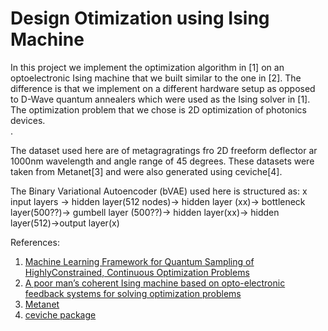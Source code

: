 # Design Otimization using Ising Machine
In this project we implement the optimization algorithm in [1] on an optoelectronic Ising machine that we built similar to the one in [2]. The difference is that we implement on a different hardware setup as opposed to D-Wave quantum annealers which were used as the Ising solver in [1]. The optimization problem that we chose is 2D optimization of photonics devices.<br />.

The dataset used here are of metagragratings fro 2D freeform deflector ar 1000nm wavelength and angle range of 45 degrees. These datasets were taken from Metanet[3] and were also generated using ceviche[4].<br />


The Binary Variational Autoencoder (bVAE) used here is structured as: x input layers -> hidden layer(512 nodes)-> hidden layer (xx)-> bottleneck layer(500??)-> gumbell layer (500??)-> hidden layer(xx)-> hidden layer(512)->output layer(x)<br />



References: <br />
1. [Machine Learning Framework for Quantum Sampling of HighlyConstrained, Continuous Optimization Problems ](https://aip.scitation.org/doi/10.1063/5.0060481)<br />
2. [A poor man’s coherent Ising machine based on opto-electronic feedback systems for solving optimization problems](https://www.nature.com/articles/s41467-019-11484-3)<br />
3. [Metanet](http://metanet.stanford.edu/)<br />
4. [ceviche package](https://github.com/fancompute/ceviche)<br /><br />

